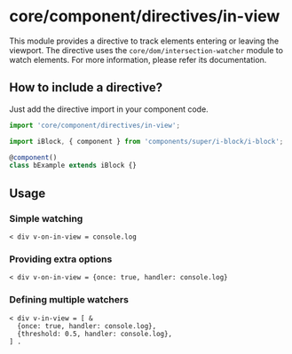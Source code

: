 # core/component/directives/in-view

This module provides a directive to track elements entering or leaving the viewport.
The directive uses the `core/dom/intersection-watcher` module to watch elements.
For more information, please refer its documentation.

## How to include a directive?

Just add the directive import in your component code.

```js
import 'core/component/directives/in-view';

import iBlock, { component } from 'components/super/i-block/i-block';

@component()
class bExample extends iBlock {}
```

## Usage

### Simple watching

```
< div v-on-in-view = console.log
```

### Providing extra options

```
< div v-on-in-view = {once: true, handler: console.log}
```

### Defining multiple watchers

```
< div v-in-view = [ &
  {once: true, handler: console.log},
  {threshold: 0.5, handler: console.log},
] .
```
